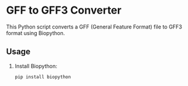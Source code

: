 # GFF to GFF3 Converter

This Python script converts a GFF (General Feature Format) file to GFF3 format using Biopython.

## Usage

1. Install Biopython:
   ```bash
   pip install biopython